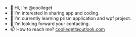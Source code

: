 - 👋 Hi, I’m @coolleget
- 👀 I’m interested in sharing app and coding.
- 🌱 I’m currently learning prism application and wpf project.
- 💞️ I’m looking forward your contacting.
- 📫 How to reach me? coolleget@outlook.com

<!---
coolleget/coolleget is a ✨ special ✨ repository because its `README.md` (this file) appears on your GitHub profile.
You can click the Preview link to take a look at your changes.
--->

